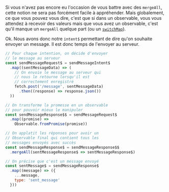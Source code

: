 Si vous n'avez pas encore eu l'occasion de vous battre avec des `mergeAll`, cette notion ne sera pas forcément facile à appréhender. Mais globalement, ce que vous pouvez vous dire, c'est que si dans un observable, vous vous attendez à recevoir des valeurs mais que vous avez un observable, c'est qu'il manque un `mergeAll` quelque part (ou un [`switchMap`](http://reactivex.io/rxjs/class/es6/Observable.js~Observable.html#instance-method-switchMap)).

Ok. Nous avons donc notre `intent$` permettant de dire qu'on souhaite envoyer un message. Il est donc temps de l'envoyer au serveur.

```js 
// Pour chaque intention, on décide d'envoyer
// le message au serveur
const sendMessageRequest$ = sendMessageIntent$
  .map((sentMessageData) => (
    // On envoie le message au serveur qui
    // nous le retourne lorsqu'il est
    // correctement enregistré
    fetch.post('/message', sentMessageData)
      .then((response) => response.json())
  ))

// On transforme la promesse en un observable
// pour pouvoir mieux le manipuler
const sendMessageResponse$$ = sendMessageRequest$
  .map((promise) => 
    Observable.fromPromise(promise))

// On applatit les réponses pour avoir un
// Observable final qui contient tous les
// messages envoyés avec succès
const sendMessageResponse$ = sendMessageResponse$$
  .mergeAll(sentMessageResponse$ => sentMessageResponse$)

// On précise que c'est un message envoyé
const sentMessage$ = sendMessageResponse$
  .map((message) => ({
    ...message,
    type: 'sent_message'
  }))
```
